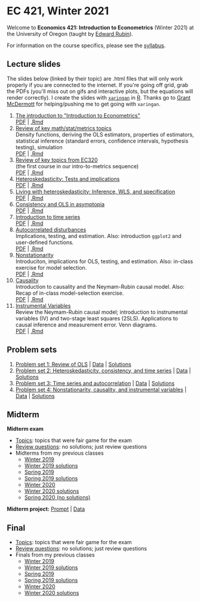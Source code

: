 # EC 421, Winter 2021

Welcome to **Economics 421: Introduction to Econometrics** (Winter 2021) at the University of Oregon (taught by [Edward Rubin](https://edrub.in)).

For information on the course specifics, please see the [syllabus](https://raw.githack.com/edrubin/EC421W21/master/Syllabus/syllabus.pdf).

## Lecture slides

The slides below (linked by their topic) are .html files that will only work properly if you are connected to the internet. If you're going off grid, grab the PDFs (you'll miss out on gifs and interactive plots, but the equations will render correctly). I create the slides with [`xaringan`](https://github.com/yihui/xaringan/wiki) in [R](cran.r-project.org). Thanks go to [Grant McDermott](grantmcdermott.com/) for helping/pushing me to get going with `xaringan`.

1. [The introduction to "Introduction to Econometrics"](https://raw.githack.com/edrubin/EC421W21/master/notes/01-intro/01-intro.html) <br> [PDF](https://raw.githack.com/edrubin/EC421W21/master/notes/01-intro/01-intro.pdf) | [.Rmd](https://github.com/edrubin/EC421W21/blob/master/notes/01-intro/01-intro.Rmd)
2. [Review of key math/stat/metrics topics](https://raw.githack.com/edrubin/EC421W21/master/notes/02-review/02-review.html)<br>Density functions, deriving the OLS estimators, properties of estimators, statistical inference (standard errors, confidence intervals, hypothesis testing), simulation <br> [PDF](https://raw.githack.com/edrubin/EC421W21/master/notes/02-review/02-review.pdf) | [.Rmd](https://github.com/edrubin/EC421W21/blob/master/notes/02-review/02-review.Rmd)
3. [Review of key topics from EC320](https://raw.githack.com/edrubin/EC421W21/master/notes/03-review/03-review.html)<br>(the first course in our intro-to-metrics sequence) <br> [PDF](https://raw.githack.com/edrubin/EC421W21/master/notes/03-review/03-review.pdf) | [.Rmd](https://github.com/edrubin/EC421W21/blob/master/notes/03-review/03-review.Rmd)
4. [Heteroskedasticity: Tests and implications](https://raw.githack.com/edrubin/EC421W21/master/notes/04-heteroskedasticity/04-heteroskedasticity.html) <br> [PDF](https://raw.githack.com/edrubin/EC421W21/master/notes/04-heteroskedasticity/04-heteroskedasticity.pdf) | [.Rmd](https://github.com/edrubin/EC421W21/blob/master/notes/04-heteroskedasticity/04-heteroskedasticity.Rmd)
5. [Living with heteroskedasticity: Inference, WLS, and specification](https://raw.githack.com/edrubin/EC421W21/master/notes/05-heteroskedasticity/05-heteroskedasticity.html) <br> [PDF](https://raw.githack.com/edrubin/EC421W21/master/notes/05-heteroskedasticity/05-heteroskedasticity.pdf) | [.Rmd](https://github.com/edrubin/EC421W21/blob/master/notes/05-heteroskedasticity/05-heteroskedasticity.Rmd)
6. [Consistency and OLS in asymptopia](https://raw.githack.com/edrubin/EC421W21/master/notes/06-consistency/06-consistency.html) <br> [PDF](https://raw.githack.com/edrubin/EC421W21/master/notes/06-consistency/06-consistency.pdf) | [.Rmd](https://github.com/edrubin/EC421W21/blob/master/notes/06-consistency/06-consistency.Rmd)
7. [Introduction to time series](https://raw.githack.com/edrubin/EC421W21/master/notes/07-timeseries/07-time-series.html) <br> [PDF](https://raw.githack.com/edrubin/EC421W21/master/notes/07-timeseries/07-time-series.pdf) | [.Rmd](https://github.com/edrubin/EC421W21/blob/master/notes/07-timeseries/07-time-series.Rmd)
8. [Autocorrelated disturbances](https://raw.githack.com/edrubin/EC421W21/master/notes/08-autocorrelation/08-autocorrelation.html)<br>Implications, testing, and estimation. Also: introduction `ggplot2` and user-defined functions. <br> [PDF](https://raw.githack.com/edrubin/EC421W21/master/notes/08-autocorrelation/08-autocorrelation.pdf) | [.Rmd](https://github.com/edrubin/EC421W21/blob/master/notes/08-autocorrelation/08-autocorrelation.Rmd)
9. [Nonstationarity](https://raw.githack.com/edrubin/EC421W21/master/notes/09-nonstationarity/09-nonstationarity.html)<br>Introduciton, implications for OLS, testing, and estimation. Also: in-class exercise for model selection. <br> [PDF](https://raw.githack.com/edrubin/EC421W21/master/notes/09-nonstationarity/09-nonstationarity.pdf) | [.Rmd](https://github.com/edrubin/EC421W21/blob/master/notes/09-nonstationarity/09-nonstationarity.Rmd)
10. [Causality](https://raw.githack.com/edrubin/EC421W21/master/notes/10-causality/10-causality.html)<br>Introduction to causality and the Neymam-Rubin causal model. Also: Recap of in-class model-selection exercise. <br> [PDF](https://raw.githack.com/edrubin/EC421W21/master/notes/10-causality/10-causality.pdf) | [.Rmd](https://github.com/edrubin/EC421W21/blob/master/notes/10-causality/10-causality.Rmd)
11. [Instrumental Variables](https://raw.githack.com/edrubin/EC421W21/master/notes/11-iv/11-iv.html)<br>Review the Neymam-Rubin causal model; introduction to instrumental variables (IV) and two-stage least squares (2SLS). Applications to causal inference and measurement error. Venn diagrams. <br> [PDF](https://raw.githack.com/edrubin/EC421W21/master/notes/11-iv/11-iv.pdf) | [.Rmd](https://github.com/edrubin/EC421W21/blob/master/notes/11-iv/11-iv.Rmd)

## Problem sets

1. [Problem set 1: Review of OLS](https://raw.githack.com/edrubin/EC421W21/master/problem-sets/001/001-questions.pdf) | [Data](https://raw.githack.com/edrubin/EC421W21/master/problem-sets/001/001-data.csv) | [Solutions](https://raw.githack.com/edrubin/EC421W21/master/problem-sets/001/001-solutions.pdf)
2. [Problem set 2: Heteroskedasticity, consistency, and time series](https://raw.githack.com/edrubin/EC421W21/master/problem-sets/002/002-questions.pdf) | [Data](https://raw.githack.com/edrubin/EC421W21/master/problem-sets/002/002-data.csv) | [Solutions](https://raw.githack.com/edrubin/EC421W21/master/problem-sets/002/002-solutions.pdf)
3. [Problem set 3: Time series and autocorrelation](https://raw.githack.com/edrubin/EC421W21/master/problem-sets/003/003-questions.pdf) | [Data](https://raw.githack.com/edrubin/EC421W21/master/problem-sets/003/003-data.csv) | [Solutions](https://raw.githack.com/edrubin/EC421W21/master/problem-sets/003/003-solutions.pdf)
4. [Problem set 4: Nonstationarity, causality, and instrumental variables](https://raw.githack.com/edrubin/EC421W21/master/problem-sets/004/004-questions.pdf) | [Data](https://raw.githack.com/edrubin/EC421W21/master/problem-sets/004/004-data.csv) | [Solutions](https://raw.githack.com/edrubin/EC421W21/master/problem-sets/004/004-solutions.pdf)

## Midterm

**Midterm exam**

- [Topics](https://raw.githack.com/edrubin/EC421W21/master/midterm/topics/midterm-topics.pdf): topics that were fair game for the exam
- [Review questions](https://raw.githack.com/edrubin/EC421W21/master/midterm/review/midterm-review.pdf): no solutions; just review questions
- Midterms from my previous classes
  - [Winter 2019](https://raw.githack.com/edrubin/EC421W21/master/midterm/past/midterm-2019w.pdf)
  - [Winter 2019 solutions](https://raw.githack.com/edrubin/EC421W21/master/midterm/past/midterm-2019w-key.pdf)
  - [Spring 2019](https://raw.githack.com/edrubin/EC421W21/master/midterm/past/midterm-2019s.pdf)
  - [Spring 2019 solutions](https://raw.githack.com/edrubin/EC421W21/master/midterm/past/midterm-2019s-key.pdf)
  - [Winter 2020](https://raw.githack.com/edrubin/EC421W21/master/midterm/past/midterm-2020w.pdf)
  - [Winter 2020 solutions](https://raw.githack.com/edrubin/EC421W21/master/midterm/past/midterm-2020w-key.pdf)
  - [Spring 2020 (no solutions)](https://raw.githack.com/edrubin/EC421W21/master/midterm/exam/exam-screenshots.pdf)

**Midterm project:** [Prompt](https://raw.githack.com/edrubin/EC421W21/master/projects/project-1/project1.pdf) | [Data](https://raw.githack.com/edrubin/EC421W21/master/projects/project-1/proj1.csv)

## Final

- [Topics](https://raw.githack.com/edrubin/EC421W21/master/final/topics/final-topics.pdf): topics that were fair game for the exam
- [Review questions](https://raw.githack.com/edrubin/EC421W21/master/final/review/final-review.pdf): no solutions; just review questions
- Finals from my previous classes
  - [Winter 2019](https://raw.githack.com/edrubin/EC421W21/master/final/past/final-2019w.pdf)
  - [Winter 2019 solutions](https://raw.githack.com/edrubin/EC421W21/master/final/past/final-2019w-key.pdf)
  - [Spring 2019](https://raw.githack.com/edrubin/EC421W21/master/final/past/final-2019s.pdf)
  - [Spring 2019 solutions](https://raw.githack.com/edrubin/EC421W21/master/final/past/final-2019s-key.pdf)
  - [Winter 2020](https://raw.githack.com/edrubin/EC421W21/master/final/past/final-2020w.pdf)
  - [Winter 2020 solutions](https://raw.githack.com/edrubin/EC421W21/master/final/past/final-2020w-key.pdf)
